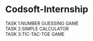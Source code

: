 # Codsoft-Internship

TASK 1:NUMBER GUESSING GAME
<br>
TASK 2:SIMPLE CALCULATOR
<br>
TASK 3:TIC-TAC-TOE GAME

